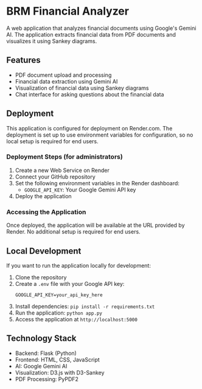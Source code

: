 # BRM Financial Analyzer

A web application that analyzes financial documents using Google's Gemini AI. The application extracts financial data from PDF documents and visualizes it using Sankey diagrams.

## Features

- PDF document upload and processing
- Financial data extraction using Gemini AI
- Visualization of financial data using Sankey diagrams
- Chat interface for asking questions about the financial data

## Deployment

This application is configured for deployment on Render.com. The deployment is set up to use environment variables for configuration, so no local setup is required for end users.

### Deployment Steps (for administrators)

1. Create a new Web Service on Render
2. Connect your GitHub repository
3. Set the following environment variables in the Render dashboard:
   - `GOOGLE_API_KEY`: Your Google Gemini API key
4. Deploy the application

### Accessing the Application

Once deployed, the application will be available at the URL provided by Render. No additional setup is required for end users.

## Local Development

If you want to run the application locally for development:

1. Clone the repository
2. Create a `.env` file with your Google API key:
   ```
   GOOGLE_API_KEY=your_api_key_here
   ```
3. Install dependencies: `pip install -r requirements.txt`
4. Run the application: `python app.py`
5. Access the application at `http://localhost:5000`

## Technology Stack

- Backend: Flask (Python)
- Frontend: HTML, CSS, JavaScript
- AI: Google Gemini AI
- Visualization: D3.js with D3-Sankey
- PDF Processing: PyPDF2